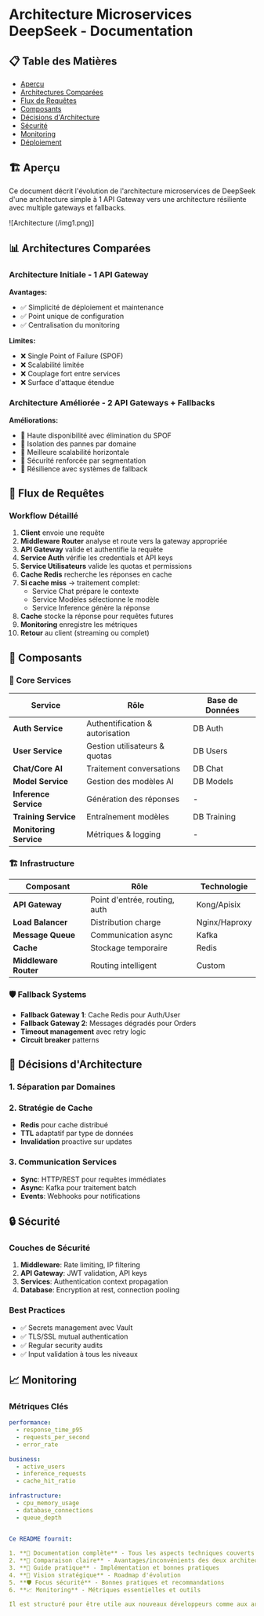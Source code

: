 # Architecture Microservices DeepSeek - Documentation

## 📋 Table des Matières
- [Aperçu](#aperçu)
- [Architectures Comparées](#architectures-compared)
- [Flux de Requêtes](#flux-de-requêtes)
- [Composants](#composants)
- [Décisions d'Architecture](#décisions-darchitecture)
- [Sécurité](#sécurité)
- [Monitoring](#monitoring)
- [Déploiement](#déploiement)

## 🏗️ Aperçu


Ce document décrit l'évolution de l'architecture microservices de DeepSeek d'une architecture simple à 1 API Gateway vers une architecture résiliente avec multiple gateways et fallbacks.

![Architecture  (/img1.png)]

## 📊 Architectures Comparées

### Architecture Initiale - 1 API Gateway








**Avantages:**
- ✅ Simplicité de déploiement et maintenance
- ✅ Point unique de configuration
- ✅ Centralisation du monitoring

**Limites:**
- ❌ Single Point of Failure (SPOF)
- ❌ Scalabilité limitée
- ❌ Couplage fort entre services
- ❌ Surface d'attaque étendue

### Architecture Améliorée - 2 API Gateways + Fallbacks



**Améliorations:**
- 🚀 Haute disponibilité avec élimination du SPOF
- 🚀 Isolation des pannes par domaine
- 🚀 Meilleure scalabilité horizontale
- 🚀 Sécurité renforcée par segmentation
- 🚀 Résilience avec systèmes de fallback

## 🔄 Flux de Requêtes

### Workflow Détaillé
1. **Client** envoie une requête
2. **Middleware Router** analyse et route vers la gateway appropriée
3. **API Gateway** valide et authentifie la requête
4. **Service Auth** vérifie les credentials et API keys
5. **Service Utilisateurs** valide les quotas et permissions
6. **Cache Redis** recherche les réponses en cache
7. **Si cache miss** → traitement complet:
   - Service Chat prépare le contexte
   - Service Modèles sélectionne le modèle
   - Service Inference génère la réponse
8. **Cache** stocke la réponse pour requêtes futures
9. **Monitoring** enregistre les métriques
10. **Retour** au client (streaming ou complet)

## 🧩 Composants

### 🎯 Core Services
| Service | Rôle | Base de Données |
|---------|------|-----------------|
| **Auth Service** | Authentification & autorisation | DB Auth |
| **User Service** | Gestion utilisateurs & quotas | DB Users |
| **Chat/Core AI** | Traitement conversations | DB Chat |
| **Model Service** | Gestion des modèles AI | DB Models |
| **Inference Service** | Génération des réponses | - |
| **Training Service** | Entraînement modèles | DB Training |
| **Monitoring Service** | Métriques & logging | - |

### 🏗️ Infrastructure
| Composant | Rôle | Technologie |
|-----------|------|-------------|
| **API Gateway** | Point d'entrée, routing, auth | Kong/Apisix |
| **Load Balancer** | Distribution charge | Nginx/Haproxy |
| **Message Queue** | Communication async | Kafka |
| **Cache** | Stockage temporaire | Redis |
| **Middleware Router** | Routing intelligent | Custom |

### 🛡️ Fallback Systems
- **Fallback Gateway 1**: Cache Redis pour Auth/User
- **Fallback Gateway 2**: Messages dégradés pour Orders
- **Timeout management** avec retry logic
- **Circuit breaker** patterns

## 🎯 Décisions d'Architecture

### 1. Séparation par Domaines

### 2. Stratégie de Cache
- **Redis** pour cache distribué
- **TTL** adaptatif par type de données
- **Invalidation** proactive sur updates

### 3. Communication Services
- **Sync**: HTTP/REST pour requêtes immédiates
- **Async**: Kafka pour traitement batch
- **Events**: Webhooks pour notifications

## 🔒 Sécurité

### Couches de Sécurité
1. **Middleware**: Rate limiting, IP filtering
2. **API Gateway**: JWT validation, API keys
3. **Services**: Authentication context propagation
4. **Database**: Encryption at rest, connection pooling

### Best Practices
- ✅ Secrets management avec Vault
- ✅ TLS/SSL mutual authentication
- ✅ Regular security audits
- ✅ Input validation à tous les niveaux

## 📈 Monitoring

### Métriques Clés
```yaml
performance:
  - response_time_p95
  - requests_per_second
  - error_rate
  
business:
  - active_users
  - inference_requests
  - cache_hit_ratio
  
infrastructure:
  - cpu_memory_usage
  - database_connections
  - queue_depth

  
Ce README fournit:

1. **📖 Documentation complète** - Tous les aspects techniques couverts
2. **🎯 Comparaison claire** - Avantages/inconvénients des deux architectures  
3. **🔧 Guide pratique** - Implémentation et bonnes pratiques
4. **🚀 Vision stratégique** - Roadmap d'évolution
5. **🛡️ Focus sécurité** - Bonnes pratiques et recommandations
6. **📈 Monitoring** - Métriques essentielles et outils

Il est structuré pour être utile aux nouveaux développeurs comme aux architectes expérimentés !